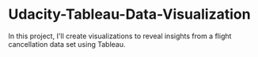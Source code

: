 # Udacity-Tableau-Data-Visualization
In this project, I'll create visualizations to reveal insights from a flight cancellation data set using Tableau.

